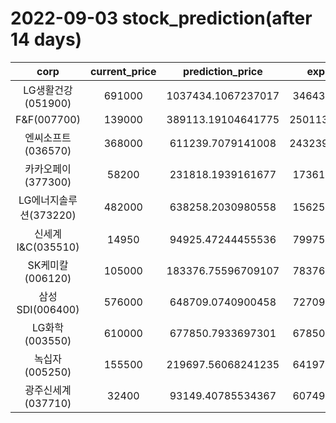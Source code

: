 # 2022-09-03 stock_prediction(after 14 days)

|   corp   |   current_price   |   prediction_price   |   expected_profit   |
|:--------:|:-----------------:|:--------------------:|:-------------------:|
|LG생활건강(051900)|691000|1037434.1067237017|346434.1067237017|
|F&F(007700)|139000|389113.19104641775|250113.19104641775|
|엔씨소프트(036570)|368000|611239.7079141008|243239.70791410084|
|카카오페이(377300)|58200|231818.1939161677|173618.1939161677|
|LG에너지솔루션(373220)|482000|638258.2030980558|156258.2030980558|
|신세계 I&C(035510)|14950|94925.47244455536|79975.47244455536|
|SK케미칼(006120)|105000|183376.75596709107|78376.75596709107|
|삼성SDI(006400)|576000|648709.0740900458|72709.07409004576|
|LG화학(003550)|610000|677850.7933697301|67850.79336973012|
|녹십자(005250)|155500|219697.56068241235|64197.56068241235|
|광주신세계(037710)|32400|93149.40785534367|60749.40785534367|

